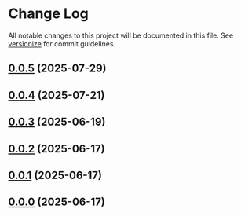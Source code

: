 # Change Log

All notable changes to this project will be documented in this file. See [versionize](https://github.com/versionize/versionize) for commit guidelines.

<a name="0.0.5"></a>
## [0.0.5](https://www.github.com/JoaoCrv/Aquila/releases/tag/v0.0.5) (2025-07-29)

<a name="0.0.4"></a>
## [0.0.4](https://www.github.com/JoaoCrv/Aquila/releases/tag/v0.0.4) (2025-07-21)

<a name="0.0.3"></a>
## [0.0.3](https://www.github.com/JoaoCrv/Aquila/releases/tag/v0.0.3) (2025-06-19)

<a name="0.0.2"></a>
## [0.0.2](https://www.github.com/JoaoCrv/Aquila/releases/tag/v0.0.2) (2025-06-17)

<a name="0.0.1"></a>
## [0.0.1](https://www.github.com/JoaoCrv/Aquila/releases/tag/v0.0.1) (2025-06-17)

<a name="0.0.0"></a>
## [0.0.0](https://www.github.com/JoaoCrv/Aquila/releases/tag/v0.0.0) (2025-06-17)

